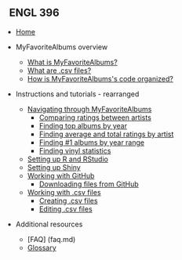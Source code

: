 <!-- _sidebar.md -->

## &nbsp; ENGL 396

* [Home](README.md)

* MyFavoriteAlbums overview

  * [What is MyFavoriteAlbums?](README.md)
  * [What are .csv files?](csvwhatis.md)
  * [How is MyFavoriteAlbums's code organized?](codeorganization.md)
  
* Instructions and tutorials - rearranged
  
  * [Navigating through MyFavoriteAlbums](navigating.md)
      * [Comparing ratings between artists](navigating.md###comparing-ratings-between-artists)
      * [Finding top albums by year](###top-by-year)
      * [Finding average and total ratings by artist](https://cady-x.github.io/MyFavoriteAlbums-Documentation/#/navigating?id=avg-total-ratings)
      * [Finding #1 albums by year range](navigating/#top-by-year-range)
      * [Finding vinyl statistics](###vinyl)
  * [Setting up R and RStudio](rrstudio.md)
  * [Setting up Shiny](shiny.md)
  * [Working with GitHub](github.md)
    * [Downloading files from GitHub](github.md/#download)
  * [Working with .csv files](csv.md)
    * [Creating .csv files](csv.md/#create)
    * [Editing .csv files](csv.md/#edit)

* Additional resources
  
  * [FAQ] (faq.md)
  * [Glossary](glossary.md)
